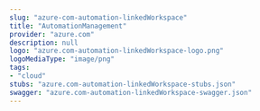 ```yaml
---
slug: "azure-com-automation-linkedWorkspace"
title: "AutomationManagement"
provider: "azure.com"
description: null
logo: "azure.com-automation-linkedWorkspace-logo.png"
logoMediaType: "image/png"
tags:
- "cloud"
stubs: "azure.com-automation-linkedWorkspace-stubs.json"
swagger: "azure.com-automation-linkedWorkspace-swagger.json"
---
```

